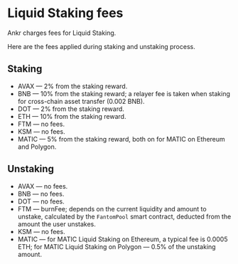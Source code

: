 # Liquid Staking fees
Ankr charges fees for Liquid Staking.

Here are the fees applied during staking and unstaking process.

## Staking
* AVAX — 2% from the staking reward.
* BNB — 10% from the staking reward; a relayer fee is taken when staking for cross-chain asset transfer (0.002 BNB).
* DOT — 2% from the staking reward.
* ETH — 10% from the staking reward.
* FTM — no fees.
* KSM — no fees.
* MATIC — 5% from the staking reward, both on for MATIC on Ethereum and Polygon.

## Unstaking
* AVAX — no fees.
* BNB — no fees.
* DOT — no fees.
* FTM — burnFee; depends on the current liquidity and amount to unstake, calculated by the `FantomPool` smart contract, deducted from the amount the user unstakes.
* KSM — no fees.
* MATIC — for MATIC Liquid Staking on Ethereum, a typical fee is 0.0005 ETH; for MATIC Liquid Staking on Polygon — 0.5% of the unstaking amount.
